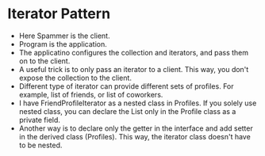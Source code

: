 ﻿# Iterator Pattern
- Here Spammer is the client.
- Program is the application.
- The applicatino configures the collection and iterators, and pass them on to the client.
- A useful trick is to only pass an iterator to a client. This way, you don't expose the collection to the client.
- Different type of iterator can provide different sets of profiles. For example, list of friends, or list of coworkers.
- I have FriendProfileIterator as a nested class in Profiles. If you solely use nested class, you can declare the List only in the Profile class as a private field.
- Another way is to declare only the getter in the interface and add setter in the derived class (Profiles). This way, the iterator class doesn't have to be nested.